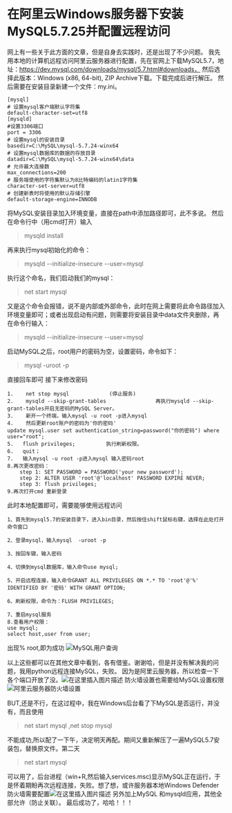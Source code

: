 # 在阿里云Windows服务器下安装MySQL5.7.25并配置远程访问
网上有一些关于此方面的文章，但是自身去实践时，还是出现了不少问题。
我先用本地的计算机远程访问阿里云服务器进行配置，先在官网上下载MySQL5.7，地址：https://dev.mysql.com/downloads/mysql/5.7.html#downloads，
然后选择此版本：Windows (x86, 64-bit), ZIP Archive下载。下载完成后进行解压。
然后需要在安装目录新建一个文件：my.ini。
```
[mysql]
# 设置mysql客户端默认字符集
default-character-set=utf8 
[mysqld]
#设置3306端口
port = 3306 
# 设置mysql的安装目录
basedir=C:\MySQL\mysql-5.7.24-winx64
# 设置mysql数据库的数据的存放目录
datadir=C:\MySQL\mysql-5.7.24-winx64\data
# 允许最大连接数
max_connections=200
# 服务端使用的字符集默认为8比特编码的latin1字符集
character-set-server=utf8
# 创建新表时将使用的默认存储引擎
default-storage-engine=INNODB

```
将MySQL安装目录加入环境变量，直接在path中添加路径即可，此不多说。
然后在命令行中（用cmd打开）输入
> mysqld install

再来执行mysql初始化的命令：
> mysqld --initialize-insecure --user=mysql

执行这个命名，我们启动我们的mysql：
> net start mysql

又是这个命令会报错，说不是内部或外部命令，此时在网上需要将此命令路径加入环境变量即可；或者出现启动有问题，则需要将安装目录中data文件夹删除，再在命令行输入：
> mysqld --initialize-insecure --user=mysql

启动MySQL之后，root用户的密码为空，设置密码，命令如下：
> mysql -uroot -p

直接回车即可
接下来修改密码

```
1.    net stop mysql             (停止服务)
2.    mysqld --skip-grant-tables                再执行mysqld --skip-grant-tables开启无密码的MySQL Server。
3.    新开一个终端，输入mysql -u root -p进入mysql
4.    然后更新root账户的密码为'你的密码'
update mysql.user set authentication_string=password("你的密码") where user="root";
5.   flush privileges;          执行刷新权限。
6.   quit；
7.	 输入mysql -u root -p进入mysql 输入密码root
8.再次更改密码：
	step 1: SET PASSWORD = PASSWORD('your new password');
	step 2: ALTER USER 'root'@'localhost' PASSWORD EXPIRE NEVER;
	step 3: flush privileges;
9.再次打开cmd 重新登录
```
此时本地配置即可，需要能够使用远程访问

```
1、首先到mysql5.7的安装目录下，进入bin目录，然后按住shift鼠标右键，选择在此处打开命令窗口

2、登录mysql，输入mysql  -uroot -p

3、按回车键，输入密码

4、切换到mysql数据库，输入命令use mysql;

5、开启远程连接，输入命令GRANT ALL PRIVILEGES ON *.* TO 'root'@'%' IDENTIFIED BY '密码' WITH GRANT OPTION;

6、刷新权限，命令为：FLUSH PRIVILEGES;

7、重启mysql服务
8.查看用户权限：
use mysql;
select host,user from user; 
```
出现% root,即为成功
![MySQL用户查询](https://img-blog.csdnimg.cn/20190131112851182.png)

以上这些都可以在其他文章中看到，各有借鉴。谢谢哈，但是并没有解决我的问题，我用python远程连接MySQL，失败。
因为是阿里云服务器，所以检查一下各个端口开放了没。![在这里插入图片描述](https://img-blog.csdnimg.cn/20190131113135963.png?x-oss-process=image/watermark,type_ZmFuZ3poZW5naGVpdGk,shadow_10,text_aHR0cHM6Ly9ibG9nLmNzZG4ubmV0L3dlaXhpbl8zODU5MjY0NA==,size_16,color_FFFFFF,t_70)
防火墙设置也需要给MySQL设置权限
![阿里云服务器防火墙设置](https://img-blog.csdnimg.cn/20190131113349310.png?x-oss-process=image/watermark,type_ZmFuZ3poZW5naGVpdGk,shadow_10,text_aHR0cHM6Ly9ibG9nLmNzZG4ubmV0L3dlaXhpbl8zODU5MjY0NA==,size_16,color_FFFFFF,t_70)

BUT,还是不行，在这过程中，我在Windows后台看了下MySQL是否运行，并没有，而且使用 
> net start mysql ,net stop mysql

不能成功,所以配了一下午，决定明天再配。期间又重新解压了一遍MySQL5.7安装包，替换原文件。第二天
> net start mysql 

可以用了，后台进程（win+R,然后输入services.msc)显示MySQL正在运行，于是怀着期盼再次远程连接，失败。想了想，或许服务器本地Windows Defender 防火墙需要配置![在这里插入图片描述](https://img-blog.csdnimg.cn/20190131130407435.jpg?x-oss-process=image/watermark,type_ZmFuZ3poZW5naGVpdGk,shadow_10,text_aHR0cHM6Ly9ibG9nLmNzZG4ubmV0L3dlaXhpbl8zODU5MjY0NA==,size_16,color_FFFFFF,t_70)
另外加上MySQL 和mysqld应用，其他全部允许（防止关联）。
最后成功了，哈哈！！！


